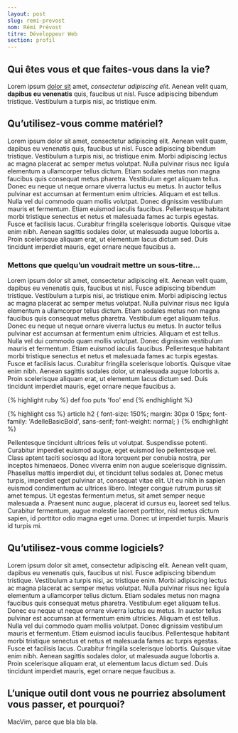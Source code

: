 ```yaml
---
layout: post
slug: remi-prevost
nom: Rémi Prévost
titre: Développeur Web
section: profil
---
```


## Qui êtes vous et que faites-vous dans la vie?

Lorem ipsum [dolor sit](#) amet, *consectetur adipiscing elit*. Aenean velit quam, **dapibus eu venenatis** quis, faucibus ut nisl. Fusce adipiscing bibendum tristique. Vestibulum a turpis nisi, ac tristique enim.

## Qu’utilisez-vous comme matériel?

Lorem ipsum dolor sit amet, consectetur adipiscing elit. Aenean velit quam, dapibus eu venenatis quis, faucibus ut nisl. Fusce adipiscing bibendum tristique. Vestibulum a turpis nisi, ac tristique enim. Morbi adipiscing lectus ac magna placerat ac semper metus volutpat. Nulla pulvinar risus nec ligula elementum a ullamcorper tellus dictum. Etiam sodales metus non magna faucibus quis consequat metus pharetra. Vestibulum eget aliquam tellus. Donec eu neque ut neque ornare viverra luctus eu metus. In auctor tellus pulvinar est accumsan at fermentum enim ultricies. Aliquam et est tellus. Nulla vel dui commodo quam mollis volutpat. Donec dignissim vestibulum mauris et fermentum. Etiam euismod iaculis faucibus. Pellentesque habitant morbi tristique senectus et netus et malesuada fames ac turpis egestas. Fusce et facilisis lacus. Curabitur fringilla scelerisque lobortis. Quisque vitae enim nibh. Aenean sagittis sodales dolor, ut malesuada augue lobortis a. Proin scelerisque aliquam erat, ut elementum lacus dictum sed. Duis tincidunt imperdiet mauris, eget ornare neque faucibus a.

### Mettons que quelqu’un voudrait mettre un sous-titre…

Lorem ipsum dolor sit amet, consectetur adipiscing elit. Aenean velit quam, dapibus eu venenatis quis, faucibus ut nisl. Fusce adipiscing bibendum tristique. Vestibulum a turpis nisi, ac tristique enim. Morbi adipiscing lectus ac magna placerat ac semper metus volutpat. Nulla pulvinar risus nec ligula elementum a ullamcorper tellus dictum. Etiam sodales metus non magna faucibus quis consequat metus pharetra. Vestibulum eget aliquam tellus. Donec eu neque ut neque ornare viverra luctus eu metus. In auctor tellus pulvinar est accumsan at fermentum enim ultricies. Aliquam et est tellus. Nulla vel dui commodo quam mollis volutpat. Donec dignissim vestibulum mauris et fermentum. Etiam euismod iaculis faucibus. Pellentesque habitant morbi tristique senectus et netus et malesuada fames ac turpis egestas. Fusce et facilisis lacus. Curabitur fringilla scelerisque lobortis. Quisque vitae enim nibh. Aenean sagittis sodales dolor, ut malesuada augue lobortis a. Proin scelerisque aliquam erat, ut elementum lacus dictum sed. Duis tincidunt imperdiet mauris, eget ornare neque faucibus a.

{% highlight ruby %}
def foo
  puts 'foo'
end
{% endhighlight %}

{% highlight css %}
article h2 {
  font-size: 150%;
  margin: 30px 0 15px;
  font-family: 'AdelleBasicBold', sans-serif;
  font-weight: normal;
}
{% endhighlight %}

Pellentesque tincidunt ultrices felis ut volutpat. Suspendisse potenti. Curabitur imperdiet euismod augue, eget euismod leo pellentesque vel. Class aptent taciti sociosqu ad litora torquent per conubia nostra, per inceptos himenaeos. Donec viverra enim non augue scelerisque dignissim. Phasellus mattis imperdiet dui, et tincidunt tellus sodales at. Donec metus turpis, imperdiet eget pulvinar at, consequat vitae elit. Ut eu nibh in sapien euismod condimentum ac ultrices libero. Integer congue rutrum purus sit amet tempus. Ut egestas fermentum metus, sit amet semper neque malesuada a. Praesent nunc augue, placerat id cursus eu, laoreet sed tellus. Curabitur fermentum, augue molestie laoreet porttitor, nisl metus dictum sapien, id porttitor odio magna eget urna. Donec ut imperdiet turpis. Mauris id turpis mi.

## Qu’utilisez-vous comme logiciels?

Lorem ipsum dolor sit amet, consectetur adipiscing elit. Aenean velit quam, dapibus eu venenatis quis, faucibus ut nisl. Fusce adipiscing bibendum tristique. Vestibulum a turpis nisi, ac tristique enim. Morbi adipiscing lectus ac magna placerat ac semper metus volutpat. Nulla pulvinar risus nec ligula elementum a ullamcorper tellus dictum. Etiam sodales metus non magna faucibus quis consequat metus pharetra. Vestibulum eget aliquam tellus. Donec eu neque ut neque ornare viverra luctus eu metus. In auctor tellus pulvinar est accumsan at fermentum enim ultricies. Aliquam et est tellus. Nulla vel dui commodo quam mollis volutpat. Donec dignissim vestibulum mauris et fermentum. Etiam euismod iaculis faucibus. Pellentesque habitant morbi tristique senectus et netus et malesuada fames ac turpis egestas. Fusce et facilisis lacus. Curabitur fringilla scelerisque lobortis. Quisque vitae enim nibh. Aenean sagittis sodales dolor, ut malesuada augue lobortis a. Proin scelerisque aliquam erat, ut elementum lacus dictum sed. Duis tincidunt imperdiet mauris, eget ornare neque faucibus a.

## L’unique outil dont vous ne pourriez absolument vous passer, et pourquoi?

MacVim, parce que bla bla bla.
